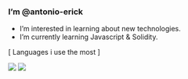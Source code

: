 ### I’m @antonio-erick
- I’m interested in learning about new technologies.
- I’m currently learning Javascript & Solidity.


[ Languages i use the most ]

![](https://github.com/antonio-erick/github-stats/blob/master/generated/overview.svg)
![](https://github.com/antonio-erick/github-stats/blob/master/generated/languages.svg)
